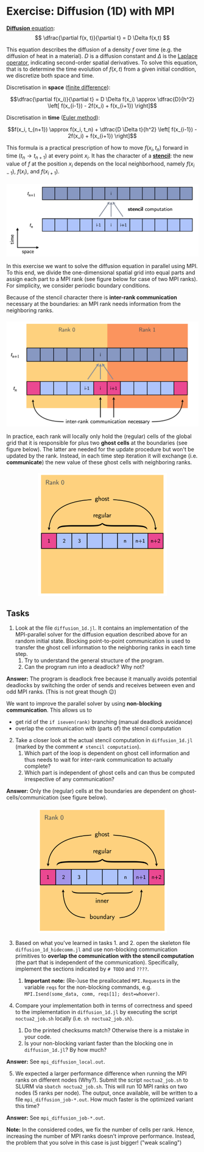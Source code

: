 # Exercise: Diffusion (1D) with MPI

[**Diffusion** equation](https://en.wikipedia.org/wiki/Diffusion_equation):
$$ \dfrac{\partial f(x, t)}{\partial t} = D \Delta f(x,t) $$

This equation describes the diffusion of a density $f$ over time (e.g. the diffusion of heat in a material). $D$ is a diffusion constant and $\Delta$ is the [Laplace operator](https://en.wikipedia.org/wiki/Laplace_operator), indicating second-order spatial derivatives. To solve this equation, that is to determine the time evolution of $f(x,t)$ from a given initial condition, we discretize both space and time.

Discretisation in **space** ([finite difference](https://en.wikipedia.org/wiki/Finite_difference)):

$$\dfrac{\partial f(x_i)}{\partial t} = D \Delta f(x_i) \approx \dfrac{D}{h^2} \left[ f(x_{i-1}) - 2f(x_i) + f(x_{i+1}) \right]$$

Discretisation in **time** ([Euler method](https://en.wikipedia.org/wiki/Euler_method)):

$$f(x_i, t_{n+1}) \approx f(x_i, t_n) +  \dfrac{D \Delta t}{h^2} \left[ f(x_{i-1}) - 2f(x_i) + f(x_{i+1}) \right]$$

This formula is a practical prescription of how to move $f(x_i,t_n)$ forward in time ($t_n \rightarrow t_{n+1}$) at every point $x_i$. It has the character of a [**stencil**](https://en.wikipedia.org/wiki/Iterative_Stencil_Loops): the new value of $f$ at the position $x_i$ depends on the local neighborhood, namely $f(x_{i-1})$, $f(x_i)$, and $f(x_{i+1})$.

<div align="center" style="margin-top:20px">
    <img src="../imgs/stencil.png" width=600>
</div>

In this exercise we want to solve the diffusion equation in parallel using MPI. To this end, we divide the one-dimensional spatial grid into equal parts and assign each part to a MPI rank (see figure below for case of two MPI ranks). For simplicity, we consider periodic boundary conditions.

Because of the stencil character there is **inter-rank communication** necessary at the boundaries: an MPI rank needs information from the neighboring ranks.

<div align="center" style="margin-top:20px">
    <img src="../imgs/stencil_mpi.png" width=600>
</div>

In practice, each rank will locally only hold the (regular) cells of the global grid that it is responsible for plus two **ghost cells** at the boundaries (see figure below). The latter are needed for the update procedure but won't be updated by the rank. Instead, in each time step iteration it will exchange (i.e. **communicate**) the new value of these ghost cells with neighboring ranks.

<div align="center" style="margin-top:20px">
    <img src="../imgs/stencil_rank.png" width=340>
</div>

## Tasks

1. Look at the file `diffusion_1d.jl`. It contains an implementation of the MPI-parallel solver for the diffusion equation described above for an random initial state. Blocking point-to-point communication is used to transfer the ghost cell information to the neighboring ranks in each time step.
    1. Try to understand the general structure of the program.
    2. Can the program run into a deadlock? Why not?

**Answer:** The program is deadlock free because it manually avoids potential deadlocks by switching the order of sends and receives between even and odd MPI ranks. (This is not great though 😉)

We want to improve the parallel solver by using **non-blocking communication**. This allows us to
* get rid of the `if iseven(rank)` branching (manual deadlock avoidance)
* overlap the communication with (parts of) the stencil computation 

2. Take a closer look at the actual stencil computation in `diffusion_1d.jl` (marked by the comment `# stencil computation`).
    1. Which part of the loop is dependent on ghost cell information and thus needs to wait for inter-rank communication to actually complete?
    2. Which part is independent of ghost cells and can thus be computed irrespective of any communication?

**Answer:** Only the (regular) cells at the boundaries are dependent on ghost-cells/communication (see figure below).
<div align="center" style="margin-top:20px">
    <img src="../imgs/stencil_rank_overlap.png" width=340>
</div>

3. Based on what you've learned in tasks 1. and 2. open the skeleton file `diffusion_1d_hidecomm.jl` and use non-blocking communication primitives to **overlap the communication with the stencil computation** (the part that is independent of the communication). Specifically, implement the sections indicated by `# TODO` and `????`.
    1. **Important note:** (Re-)use the preallocated `MPI.Request`s in the variable `reqs` for the non-blocking commands, e.g. `MPI.Isend(some_data, comm, reqs[1]; dest=whoever)`.

4. Compare your implementation both in terms of correctness and speed to the implementation in `diffusion_1d.jl` by executing the script `noctua2_job.sh` locally (i.e. `sh noctua2_job.sh`).
    1. Do the printed checksums match? Otherwise there is a mistake in your code.
    2. Is your non-blocking variant faster than the blocking one in `diffusion_1d.jl`? By how much?
    
**Answer:** See `mpi_diffusion_local.out`.
    
5. We expected a larger performance difference when running the MPI ranks on different nodes (Why?). Submit the script `noctua2_job.sh` to SLURM via `sbatch noctua2_job.sh`. This will run 10 MPI ranks on two nodes (5 ranks per node). The output, once available, will be written to a file `mpi_diffusion_job-*.out`. How much faster is the optimized variant this time?
    
**Answer:** See `mpi_diffusion_job-*.out`.
    
**Note:** In the considered codes, we fix the number of cells per rank. Hence, increasing the number of MPI ranks doesn't improve performance. Instead, the problem that you solve in this case is just bigger! ("weak scaling")